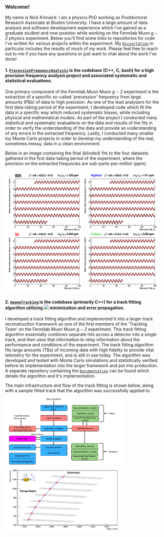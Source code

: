 ### Welcome!

My name is Nick Kinnaird. I am a physics PhD working as Postdoctoral Research Associate at Boston University. I have a large amount of data analysis and software development experience which I've gained as a graduate student and now postdoc while working on the Fermilab Muon <i>g − 2</i> physics experiment. Below you'll find some links to repositories for code I've written for various projects within the experiment. My [`Dissertation`](https://github.com/nkinnaird/Dissertation) in particular includes the results of much of my work. Please feel free to reach out to me if you have any questions or just want to chat about the work I've done!

#### 1. [`PrecessionFrequencyAnalysis`](https://github.com/nkinnaird/PrecessionFrequencyAnalysis) is the codebase (C++, C, bash) for a high precision frequency analysis project and associated systematic and statistical evaluations.

One primary component of the Fermilab Muon Muon <i>g − 2</i> experiment is the extraction of a specific so-called 'precession' frequency from large amounts (PBs) of data to high precision. As one of the lead analyzers for the first data-taking period of the experiment, I developed code which fit the data in a specific way which reduced systematic biases, while including physical and mathematical models. As part of the project I conducted many statistical and systematic evaluations on the data and results of the fits in order to verify the understanding of the data and provide an understanding of any errors in the extracted frequency. Lastly, I conducted many smaller toy Monte Carlo projects in order to develop my understanding of the real, sometimes messy, data in a clean environment.

Below is an image containing the final (blinded) fits to the four datasets gathered in the first data-taking period of the experiment, where the precision on the extracted frequncies are sub-parts-per-million (ppm).

<div style="text-align:left"><img src="https://github.com/nkinnaird/PrecessionFrequencyAnalysis/blob/master/PlotsForReadme/DatasetRatioFits.png" height="400" /></div> 


#### 2. [`GeaneTracking`](https://github.com/nkinnaird/GeaneTrackingCode) is the codebase (primarily C++) for a track fitting algorithm utilizing <img src="https://render.githubusercontent.com/render/math?math=\chi^{2}"> minimization and error propagation.

I developed a track fitting algorithm and implemented it into a larger track reconstruction framework as one of the first members of the 'Tracking Team' on the Fermilab Muon Muon <i>g − 2</i> experiment. This track fitting algorithm essentially combines separate hits across a detector into a single track, and then uses that information to relay information about the performance and conditions of the experiment. The track fitting algorithm fits large amounts (TBs) of incoming data with high fidelity to provide vital telemetry for the experiment, and is still in use today. The algorithm was developed and tested with Monte Carlo simulations and statistically verified before its implementation into the larger framework and put into production. A separate repository containing the [`Documentation`](https://github.com/nkinnaird/Geane-Documentation) can be found which details the algorithm and it's implementation.

The main infrastructure and flow of the track fitting is shown below, along with a sample fitted track that the algorithm was successfully applied to.

<p float="left">
  <img src="https://github.com/nkinnaird/Geane-Documentation/blob/master/Images/TrackingFlow/NewGeaneFittingFlow.png" height="220" />
  <img src="https://github.com/nkinnaird/Dissertation/blob/master/KinnairdThesis/Body/Figures/TrackingFigures/Tracks/SampleTrack.png" height="220" />
</p>




<!--
**nkinnaird/nkinnaird** is a ✨ _special_ ✨ repository because its `README.md` (this file) appears on your GitHub profile.

<div style="text-align:left"><img src="https://github.com/nkinnaird/Geane-Documentation/blob/master/Images/TrackingFlow/NewGeaneFittingFlow.png" height="250" /></div> 



Here are some ideas to get you started:

- 🔭 I’m currently working on ...
- 🌱 I’m currently learning ...
- 👯 I’m looking to collaborate on ...
- 🤔 I’m looking for help with ...
- 💬 Ask me about ...
- 📫 How to reach me: ...
- 😄 Pronouns: ...
- ⚡ Fun fact: ...
-->

